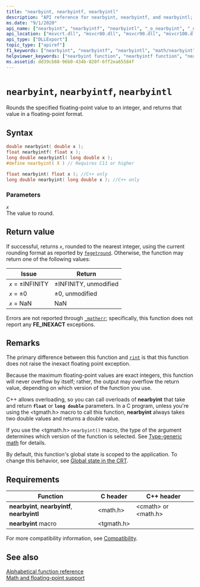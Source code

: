 ```yaml
---
title: "nearbyint, nearbyintf, nearbyintl"
description: "API reference for nearbyint, nearbyintf, and nearbyintl; which rounds the specified floating-point value to an integer, and returns that value in a floating-point format."
ms.date: "9/1/2020"
api_name: ["nearbyint", "nearbyintf", "nearbyintl", "_o_nearbyint", "_o_nearbyintf", "_o_nearbyintl"]
api_location: ["msvcrt.dll", "msvcr80.dll", "msvcr90.dll", "msvcr100.dll", "msvcr100_clr0400.dll", "msvcr110.dll", "msvcr110_clr0400.dll", "msvcr120.dll", "msvcr120_clr0400.dll", "ucrtbase.dll", "api-ms-win-crt-math-l1-1-0.dll", "api-ms-win-crt-private-l1-1-0.dll"]
api_type: ["DLLExport"]
topic_type: ["apiref"]
f1_keywords: ["nearbyint", "nearbyintf", "nearbyintl", "math/nearbyint", "math/narbyintf", "math/narbyintl"]
helpviewer_keywords: ["nearbyint function", "nearbyintf function", "nearbyintl function"]
ms.assetid: dd39cb68-96b0-434b-820f-6ff2ea65584f
---
```

# `nearbyint`, `nearbyintf`, `nearbyintl`

Rounds the specified floating-point value to an integer, and returns that value in a floating-point format.

## Syntax

```C
double nearbyint( double x );
float nearbyintf( float x );
long double nearbyintl( long double x );
#define nearbyint( X ) // Requires C11 or higher

float nearbyint( float x ); //C++ only
long double nearbyint( long double x ); //C++ only
```

### Parameters

*`x`*\
The value to round.

## Return value

If successful, returns *`x`*, rounded to the nearest integer, using the current rounding format as reported by [`fegetround`](fegetround-fesetround2.md). Otherwise, the function may return one of the following values:

|Issue|Return|
|-----------|------------|
|*`x`* = ±INFINITY|±INFINITY, unmodified|
|*`x`* = ±0|±0, unmodified|
|*`x`* = NaN|NaN|

Errors are not reported through [`_matherr`](matherr.md); specifically, this function does not report any **FE_INEXACT** exceptions.

## Remarks

The primary difference between this function and [`rint`](rint-rintf-rintl.md) is that this function does not raise the inexact floating point exception.

Because the maximum floating-point values are exact integers, this function will never overflow by itself; rather, the output may overflow the return value, depending on which version of the function you use.

C++ allows overloading, so you can call overloads of **nearbyint** that take and return **`float`** or **`long double`** parameters. In a C program, unless you're using the \<tgmath.h> macro to call this function, **nearbyint** always takes two double values and returns a double value.

If you use the \<tgmath.h> `nearbyint()` macro, the type of the argument determines which version of the function is selected. See [Type-generic math](../tgmath.md) for details.

By default, this function's global state is scoped to the application. To change this behavior, see [Global state in the CRT](../global-state.md).

## Requirements

|Function|C header|C++ header|
|--------------|--------------|------------------|
|**nearbyint**, **nearbyintf**, **nearbyintl**|\<math.h>|\<cmath> or \<math.h>|
|**nearbyint** macro | \<tgmath.h> ||

For more compatibility information, see [Compatibility](../compatibility.md).

## See also

[Alphabetical function reference](crt-alphabetical-function-reference.md)\
[Math and floating-point support](../floating-point-support.md)
